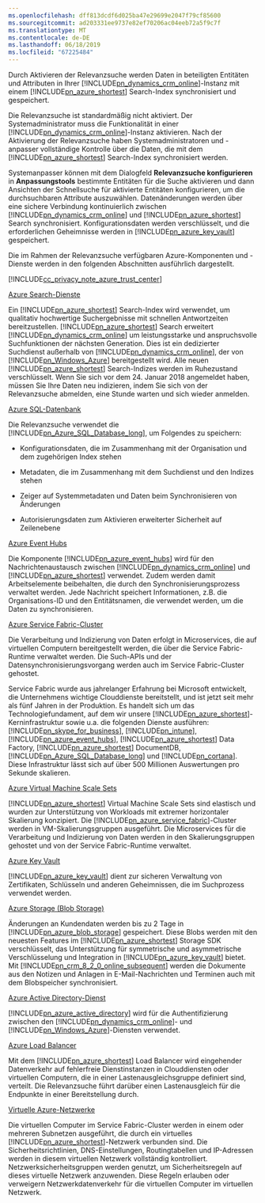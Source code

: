 ```yaml
---
ms.openlocfilehash: dff813dcdf6d025ba47e29699e2047f79cf85600
ms.sourcegitcommit: ad203331ee9737e82ef70206ac04eeb72a5f9c7f
ms.translationtype: MT
ms.contentlocale: de-DE
ms.lasthandoff: 06/18/2019
ms.locfileid: "67225484"
---
```

Durch Aktivieren der Relevanzsuche werden Daten in beteiligten Entitäten und Attributen in Ihrer [!INCLUDE[pn_dynamics_crm_online](pn-dynamics-crm-online.md)]-Instanz mit einem [!INCLUDE[pn_azure_shortest](pn-azure-shortest.md)] Search-Index synchronisiert und gespeichert.  
  
 Die Relevanzsuche ist standardmäßig nicht aktiviert. Der Systemadministrator muss die Funktionalität in einer [!INCLUDE[pn_dynamics_crm_online](pn-dynamics-crm-online.md)]-Instanz aktivieren. Nach der Aktivierung der Relevanzsuche haben Systemadministratoren und -anpasser vollständige Kontrolle über die Daten, die mit dem [!INCLUDE[pn_azure_shortest](pn-azure-shortest.md)] Search-Index synchronisiert werden.  
  
 Systemanpasser können mit dem Dialogfeld **Relevanzsuche konfigurieren** in **Anpassungstools** bestimmte Entitäten für die Suche aktivieren und dann Ansichten der Schnellsuche für aktivierte Entitäten konfigurieren, um die durchsuchbaren Attribute auszuwählen. Datenänderungen werden über eine sichere Verbindung kontinuierlich zwischen [!INCLUDE[pn_dynamics_crm_online](pn-dynamics-crm-online.md)] und [!INCLUDE[pn_azure_shortest](pn-azure-shortest.md)] Search synchronisiert.  Konfigurationsdaten werden verschlüsselt, und die erforderlichen Geheimnisse werden in [!INCLUDE[pn_azure_key_vault](pn-azure-key-vault.md)] gespeichert.  
  
 Die im Rahmen der Relevanzsuche verfügbaren Azure-Komponenten und -Dienste werden in den folgenden Abschnitten ausführlich dargestellt.  
  
 [!INCLUDE[cc_privacy_note_azure_trust_center](cc_privacy_note_azure_trust_center.md)]  
  
 [Azure Search-Dienste](https://azure.microsoft.com/services/search/)  
  
 Ein [!INCLUDE[pn_azure_shortest](pn-azure-shortest.md)] Search-Index wird verwendet, um qualitativ hochwertige Suchergebnisse mit schnellen Antwortzeiten bereitzustellen.  [!INCLUDE[pn_azure_shortest](pn-azure-shortest.md)] Search erweitert [!INCLUDE[pn_dynamics_crm_online](pn-dynamics-crm-online.md)] um leistungsstarke und anspruchsvolle Suchfunktionen der nächsten Generation.  Dies ist ein dedizierter Suchdienst außerhalb von [!INCLUDE[pn_dynamics_crm_online](pn-dynamics-crm-online.md)], der von [!INCLUDE[pn_Windows_Azure](pn-windows-azure.md)] bereitgestellt wird. Alle neuen [!INCLUDE[pn_azure_shortest](pn-azure-shortest.md)] Search-Indizes werden im Ruhezustand verschlüsselt.  Wenn Sie sich vor dem 24. Januar 2018 angemeldet haben, müssen Sie Ihre Daten neu indizieren, indem Sie sich von der Relevanzsuche abmelden, eine Stunde warten und sich wieder anmelden.  
  
 [Azure SQL-Datenbank](https://azure.microsoft.com/services/sql-database/)  
  
 Die Relevanzsuche verwendet die [!INCLUDE[pn_Azure_SQL_Database_long](pn-azure-sql-database-long.md)], um Folgendes zu speichern:  
  
-   Konfigurationsdaten, die im Zusammenhang mit der Organisation und dem zugehörigen Index stehen  
  
-   Metadaten, die im Zusammenhang mit dem Suchdienst und den Indizes stehen  
  
-   Zeiger auf Systemmetadaten und Daten beim Synchronisieren von Änderungen  
  
-   Autorisierungsdaten zum Aktivieren erweiterter Sicherheit auf Zeilenebene  
  
[Azure Event Hubs](https://azure.microsoft.com/services/event-hubs/)  
  
Die Komponente [!INCLUDE[pn_azure_event_hubs](pn-azure-event-hubs.md)] wird für den Nachrichtenaustausch zwischen [!INCLUDE[pn_dynamics_crm_online](pn-dynamics-crm-online.md)] und [!INCLUDE[pn_azure_shortest](pn-azure-shortest.md)] verwendet. Zudem werden damit Arbeitselemente beibehalten, die durch den Synchronisierungsprozess verwaltet werden. Jede Nachricht speichert Informationen, z.B. die Organisations-ID und den Entitätsnamen, die verwendet werden, um die Daten zu synchronisieren.  
  
[Azure Service Fabric-Cluster](https://azure.microsoft.com/services/service-fabric/)  
  
Die Verarbeitung und Indizierung von Daten erfolgt in Microservices, die auf virtuellen Computern bereitgestellt werden, die über die Service Fabric-Runtime verwaltet werden. Die Such-APIs und der Datensynchronisierungsvorgang werden auch im Service Fabric-Cluster gehostet.  
  
Service Fabric wurde aus jahrelanger Erfahrung bei Microsoft entwickelt, die Unternehmens wichtige Clouddienste bereitstellt, und ist jetzt seit mehr als fünf Jahren in der Produktion. Es handelt sich um das Technologiefundament, auf dem wir unsere [!INCLUDE[pn_azure_shortest](pn-azure-shortest.md)]-Kerninfrastruktur sowie u.a. die folgenden Dienste ausführen: [!INCLUDE[pn_skype_for_business](pn-skype-for-business.md)], [!INCLUDE[pn_intune](pn-intune.md)], [!INCLUDE[pn_azure_event_hubs](pn-azure-event-hubs.md)], [!INCLUDE[pn_azure_shortest](pn-azure-shortest.md)] Data Factory, [!INCLUDE[pn_azure_shortest](pn-azure-shortest.md)] DocumentDB, [!INCLUDE[pn_Azure_SQL_Database_long](pn-azure-sql-database-long.md)] und [!INCLUDE[pn_cortana](pn-cortana.md)]. Diese Infrastruktur lässt sich auf über 500 Millionen Auswertungen pro Sekunde skalieren.  
  
[Azure Virtual Machine Scale Sets](https://azure.microsoft.com/services/virtual-machine-scale-sets/)  
  
[!INCLUDE[pn_azure_shortest](pn-azure-shortest.md)] Virtual Machine Scale Sets sind elastisch und wurden zur Unterstützung von Workloads mit extremer horizontaler Skalierung konzipiert. Die [!INCLUDE[pn_azure_service_fabric](pn_azure_service_fabric.md)]-Cluster werden in VM-Skalierungsgruppen ausgeführt. Die Microservices für die Verarbeitung und Indizierung von Daten werden in den Skalierungsgruppen gehostet und von der Service Fabric-Runtime verwaltet.  
  
[Azure Key Vault](https://azure.microsoft.com/services/key-vault/)  
  
[!INCLUDE[pn_azure_key_vault](pn-azure-key-vault.md)] dient zur sicheren Verwaltung von Zertifikaten, Schlüsseln und anderen Geheimnissen, die im Suchprozess verwendet werden.  
  
[Azure Storage (Blob Storage)](https://azure.microsoft.com/services/storage/blobs/?b=16.38)  
  
Änderungen an Kundendaten werden bis zu 2 Tage in [!INCLUDE[pn_azure_blob_storage](pn_azure_blob_storage.md)] gespeichert.  Diese Blobs werden mit den neuesten Features im [!INCLUDE[pn_azure_shortest](pn-azure-shortest.md)] Storage SDK verschlüsselt, das Unterstützung für symmetrische und asymmetrische Verschlüsselung und Integration in [!INCLUDE[pn_azure_key_vault](pn-azure-key-vault.md)] bietet. Mit [!INCLUDE[pn_crm_8_2_0_online_subsequent](pn-crm-8-2-0-online-subsequent.md)] werden die Dokumente aus den Notizen und Anlagen in E-Mail-Nachrichten und Terminen auch mit dem Blobspeicher synchronisiert.  
  
[Azure Active Directory-Dienst](https://azure.microsoft.com/services/active-directory/)  
  
[!INCLUDE[pn_azure_active_directory](pn-azure-active-directory.md)] wird für die Authentifizierung zwischen den [!INCLUDE[pn_dynamics_crm_online](pn-dynamics-crm-online.md)]- und [!INCLUDE[pn_Windows_Azure](pn-windows-azure.md)]-Diensten verwendet.  
  
[Azure Load Balancer](https://azure.microsoft.com/services/load-balancer/)  
  
Mit dem [!INCLUDE[pn_azure_shortest](pn-azure-shortest.md)] Load Balancer wird eingehender Datenverkehr auf fehlerfreie Dienstinstanzen in Clouddiensten oder virtuellen Computern, die in einer Lastenausgleichsgruppe definiert sind, verteilt. Die Relevanzsuche führt darüber einen Lastenausgleich für die Endpunkte in einer Bereitstellung durch.  
  
[Virtuelle Azure-Netzwerke](https://azure.microsoft.com/documentation/articles/virtual-networks-overview/)  
  
Die virtuellen Computer im Service Fabric-Cluster werden in einem oder mehreren Subnetzen ausgeführt, die durch ein virtuelles [!INCLUDE[pn_azure_shortest](pn-azure-shortest.md)]-Netzwerk verbunden sind. Die Sicherheitsrichtlinien, DNS-Einstellungen, Routingtabellen und IP-Adressen werden in diesem virtuellen Netzwerk vollständig kontrolliert. Netzwerksicherheitsgruppen werden genutzt, um Sicherheitsregeln auf dieses virtuelle Netzwerk anzuwenden. Diese Regeln erlauben oder verweigern Netzwerkdatenverkehr für die virtuellen Computer im virtuellen Netzwerk.